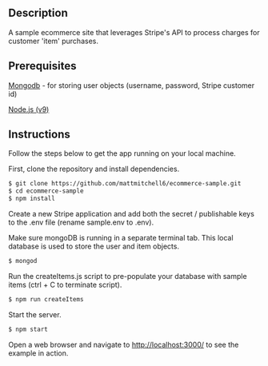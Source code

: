 ## Description

A sample ecommerce site that leverages Stripe's API to process charges for customer 'item' purchases.

## Prerequisites
[Mongodb](https://treehouse.github.io/installation-guides/mac/mongo-mac.html) - for storing user objects (username, password, Stripe customer id)

[Node.js (v9)](https://nodejs.org/en/)

## Instructions

Follow the steps below to get the app running on your local machine.

First, clone the repository and install dependencies.
```bash
$ git clone https://github.com/mattmitchell6/ecommerce-sample.git
$ cd ecommerce-sample
$ npm install
```

Create a new Stripe application and add both the secret / publishable keys to the .env file (rename sample.env to .env).

Make sure mongoDB is running in a separate terminal tab. This local database is used to store the user and item objects.

```bash
$ mongod
```

Run the createItems.js script to pre-populate your database with sample items (ctrl + C to terminate script).

```bash
$ npm run createItems
```

Start the server.

```bash
$ npm start
```

Open a web browser and navigate to [http://localhost:3000/](http://127.0.0.1:3000/)
to see the example in action.
